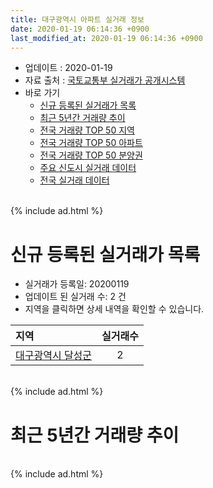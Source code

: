 ```yaml
---
title: 대구광역시 아파트 실거래 정보
date: 2020-01-19 06:14:36 +0900
last_modified_at: 2020-01-19 06:14:36 +0900
---
```


* 업데이트 : 2020-01-19
* 자료 출처 : [국토교통부 실거래가 공개시스템](http://rt.molit.go.kr)
* 바로 가기
    * [신규 등록된 실거래가 목록](#신규-등록된-실거래가-목록)
    * [최근 5년간 거래량 추이](#최근-5년간-거래량-추이)
    * [전국 거래량 TOP 50 지역](https://apt-info.github.io/apt-trade-info/최근-3개월-전국에서-가장-거래가-많이-발생한-지역)
    * [전국 거래량 TOP 50 아파트](https://apt-info.github.io/apt-trade-info/최근-3개월-전국에서-가장-거래가-많이-발생한-아파트)
    * [전국 거래량 TOP 50 분양권](https://apt-info.github.io/apt-trade-info/최근-3개월-전국에서-가장-거래가-많이-발생한-분양권)
    * [주요 신도시 실거래 데이터](https://apt-info.github.io/apt-trade-info/주요-신도시)
    * [전국 실거래 데이터](https://apt-info.github.io/apt-trade-info/전국)

<br>
{% include ad.html %}
<br>

# 신규 등록된 실거래가 목록
* 실거래가 등록일: 20200119
* 업데이트 된 실거래 수: 2 건
* 지역을 클릭하면 상세 내역을 확인할 수 있습니다.


|지역|실거래수|
|:---|:---:|
|[대구광역시 달성군](https://apt-info.github.io/apt-trade-info/대구광역시-달성군)|2|


<br>
{% include ad.html %}
<br>

# 최근 5년간 거래량 추이


<div style="width:100%;">
    <canvas id="deal_progress" height="200"></canvas>
</div>

<script>
new Chart(document.getElementById("deal_progress"), {
    type: 'line',
    data: {
        labels: ['201501','201502','201503','201504','201505','201506','201507','201508','201509','201510','201511','201512','201601','201602','201603','201604','201605','201606','201607','201608','201609','201610','201611','201612','201701','201702','201703','201704','201705','201706','201707','201708','201709','201710','201711','201712','201801','201802','201803','201804','201805','201806','201807','201808','201809','201810','201811','201812','201901','201902','201903','201904','201905','201906','201907','201908','201909','201910','201911','201912','202001'],
        datasets: [{
            label: '매매',
            pointRadius: 1,
            data: [3077, 2734, 4349, 3737, 2961, 3141, 3234, 2023, 2109, 2269, 1306, 898, 786, 928, 1317, 1394, 1277, 1518, 1530, 1811, 2072, 2766, 1947, 1582, 1293, 1929, 2151, 2001, 2481, 3550, 4321, 3894, 2927, 2435, 2521, 2372, 3151, 3117, 4105, 2747, 2848, 2800, 2164, 3080, 3351, 3277, 2560, 1868, 1932, 1998, 2332, 2436, 3045, 2719, 3388, 3094, 2734, 3829, 4072, 3019, 510],
            borderColor: "rgba(255, 201, 14, 1)",
            backgroundColor: "rgba(255, 201, 14, 0.5)",
            fill: false,
            lineTension: 0
        },{
            label: '전월세',
            pointRadius: 1,
            data: [1892, 1701, 2051, 1691, 1615, 1620, 1681, 1615, 1408, 1813, 1505, 1734, 1797, 1928, 1934, 1783, 1546, 1720, 1849, 1846, 1743, 1989, 1746, 1935, 1743, 2032, 1847, 1468, 1624, 1558, 1817, 1996, 2051, 1913, 2039, 1934, 2153, 1911, 2299, 1838, 1960, 1945, 1794, 1963, 1854, 2007, 1821, 2051, 2261, 2069, 2087, 1715, 2029, 1818, 1686, 1681, 1794, 2408, 2025, 1505, 386],
            borderColor: "rgba(0, 141, 185, 1)",
            backgroundColor: "rgba(0, 141, 185, 0.5)",
            fill: false,
            lineTension: 0
        }
        ]
    },
    options: {
        responsive: true,
        title: {
            display: false
        },
        tooltips: {
            mode: 'index',
            intersect: false
        },
        hover: {
            mode: 'nearest',
            intersect: true
        },
        scales: {
            xAxes: [{
                display: true,
                scaleLabel: {
                    display: true,
                    labelString: '년/월'
                }
            }],
            yAxes: [{
                display: true,
                ticks: {
                    suggestedMin: 0,
                },
                scaleLabel: {
                    display: true,
                    labelString: '실거래 수'
                }
            }]
        }
    }
});

</script>


<br>
{% include ad.html %}
<br>

